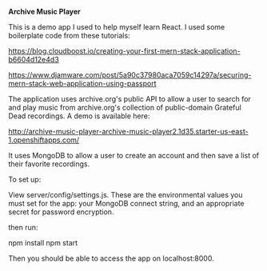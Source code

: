 **Archive Music Player**

This is a demo app I used to help myself learn React. I used some boilerplate code from these tutorials:

https://blog.cloudboost.io/creating-your-first-mern-stack-application-b6604d12e4d3

https://www.djamware.com/post/5a90c37980aca7059c14297a/securing-mern-stack-web-application-using-passport


The application uses archive.org's public API to allow a user to search for and play music from archive.org's collection of public-domain Grateful Dead recordings. A demo is available here:

http://archive-music-player-archive-music-player2.1d35.starter-us-east-1.openshiftapps.com/


It uses MongoDB to allow a user to create an account and then save a list of their favorite recordings.

To set up:

View server/config/settings.js. These are the environmental values you must set for the app: your MongoDB connect string, and an appropriate secret for password encryption.

then run:

npm install
npm start

Then you should be able to access the app on localhost:8000.
